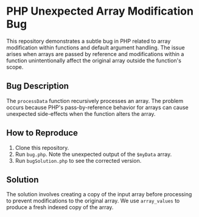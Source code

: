 # PHP Unexpected Array Modification Bug

This repository demonstrates a subtle bug in PHP related to array modification within functions and default argument handling. The issue arises when arrays are passed by reference and modifications within a function unintentionally affect the original array outside the function's scope.

## Bug Description
The `processData` function recursively processes an array.  The problem occurs because PHP's pass-by-reference behavior for arrays can cause unexpected side-effects when the function alters the array. 

## How to Reproduce
1. Clone this repository.
2. Run `bug.php`. Note the unexpected output of the `$myData` array.
3. Run `bugSolution.php` to see the corrected version.

## Solution
The solution involves creating a copy of the input array before processing to prevent modifications to the original array.  We use `array_values` to produce a fresh indexed copy of the array.